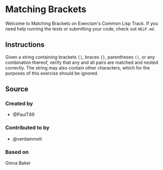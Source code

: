 # Matching Brackets

Welcome to Matching Brackets on Exercism's Common Lisp Track.
If you need help running the tests or submitting your code, check out `HELP.md`.

## Instructions

Given a string containing brackets `[]`, braces `{}`, parentheses `()`, or any combination thereof, verify that any and all pairs are matched and nested correctly.
The string may also contain other characters, which for the purposes of this exercise should be ignored.

## Source

### Created by

- @PaulT89

### Contributed to by

- @verdammelt

### Based on

Ginna Baker